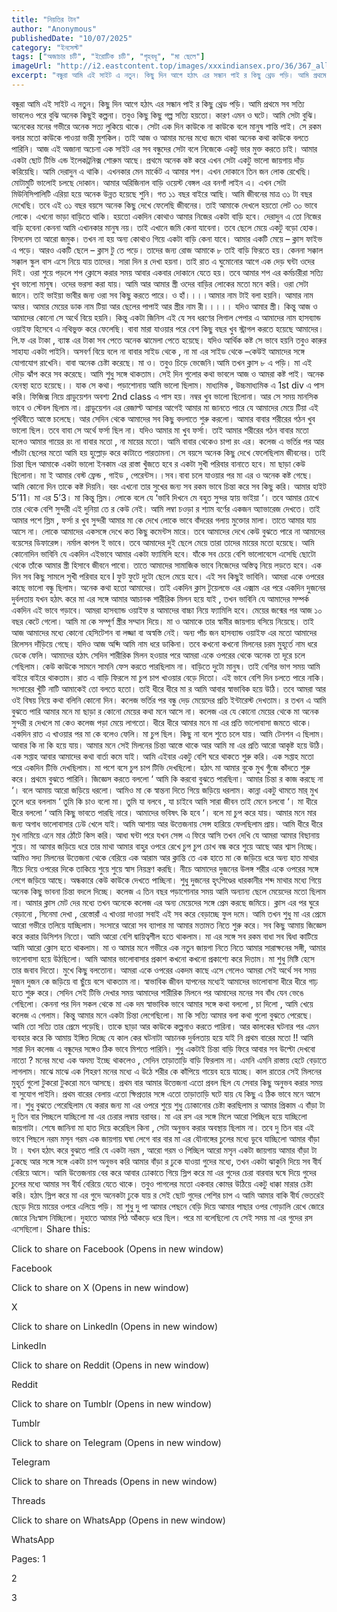 ```yaml
---
title: "নিয়তির টান"
author: "Anonymous"
publishedDate: "10/07/2025"
category: "ইনসেস্ট"
tags: ["অজাচার চটি", "ইরোটিক চটি", "গৃহবধূ", "মা ছেলে"]
imageUrl: "http://i2.eastcontent.top/images/xxxindiansex.pro/36/367_all_and.jpg"
excerpt: "বন্ধুরা আমি এই সাইট এ নতুন। কিছু দিন আগে হঠাৎ এর সন্ধান পাই র কিছু থ্রেড পড়ি। আমি প্রথমে সব সত্যি ভাবলেও পরে বুঝি অনেক কিছুই কল্পনা। তবুও কিছু কিছু গল্প সত্যি হয়তো। কারণ এমন ও ঘটে। আমি সেটা বুঝি। অন..."
---
```


বন্ধুরা আমি এই সাইট এ নতুন। কিছু দিন আগে হঠাৎ এর সন্ধান পাই র কিছু থ্রেড পড়ি। আমি প্রথমে সব সত্যি ভাবলেও পরে বুঝি অনেক কিছুই কল্পনা। তবুও কিছু কিছু গল্প সত্যি হয়তো। কারণ এমন ও ঘটে। আমি সেটা বুঝি। অনেকের মনের গভীরে অনেক সত্য লুকিয়ে থাকে। সেটা এক দিন কাউকে না কাউকে বলে মানুষ শান্তি পাই। সে রকম বলার মতো কাউকে পাওয়া ভারী মুশকিল। তাই আজ ও আমার মনের মধ্যে জমে থাকা অনেক কথা কাউকে বলতে পারিনি। আজ এই অজানা অচেনা এক সাইট এর সব বন্ধুদের সেটা বলে নিজেকে একটু ভার মুক্ত করতে চাই।
আমার একটা ছোট টিভি এন্ড ইলেকট্রনিক্স শোরুম আছে। প্রথমে অনেক কষ্ট করে এখন সেটা একটু ভালো জায়গায় দাঁড় করিয়েছি। আমি দেরাদুন এ থাকি। এখনকার মেন মার্কেট এ আমার শপ। এখন দোকানে তিন জন লোক রেখেছি। মোটামুটি ভালোই চলছে দোকান।
আমার অরিজিনাল বাড়ি ওয়েস্ট বেঙ্গল এর বনগাঁ লাইন এ। এখন সেটা মিউনিসিপালিটি এরিয়া হয়ে অনেক উন্নত হয়েছে শুনি। গত ১১ বছর বাইরে আছি। আমি জীবনের মাত্র ৩১ টা বছর দেখেছি। তবে এই ৩১ বছর বয়সে অনেক কিছু দেখে ফেলেছি জীবনের। তাই আমাকে দেখলে হয়তো লেট ৩০ ভাবে লোকে। এখনো ভাড়া বাড়িতে থাকি। হয়তো একদিন কোথাও আমার নিজের একটা বাড়ি হবে। দেরাদুন এ তো নিজের বাড়ি হবেনা কেননা আমি এখানকার মানুষ নয়। তাই এখানে জমি কেনা যাবেনা। তবে ছেলে মেয়ে একটু বড়ো হোক। বিসনেস তা আরো জমুক। তখন না হয় অন্য কোথাও গিয়ে একটা বাড়ি কেনা যাবে। আমার একটি মেয়ে – ক্লাস ফাইভ এ পড়ে। আরও একটি ছেলে – ক্লাস টু তে পড়ে। তাদের জন্য রোজ আমাকে ৮ তাই বাড়ি ফিরতে হয়। কেননা সক্কাল সক্কাল স্কুল বাস এসে নিয়ে যায় তাদের। সারা দিন র দেখা হয়না। তাই রাত এ ঘুমোনোর আগে এক দেড় ঘন্টা ওদের দিই। ওরা শুয়ে পড়লে শপ ক্লোসে করার সময় আবার একবার দোকানে যেতে হয়। তবে আমার শপ এর কর্মচারীরা সত্যি খুব ভালো মানুষ। ওদের ভরসা করা যায়। আমি আর আমার স্ত্রী ওদের বাড়ির লোকের মতো মনে করি। ওরা সেটা জানে। তাই ভাইয়া ভাবীর জন্য ওরা সব কিছু করতে পারে।
ও হাঁ।।।।আমার নাম টাই বলা হয়নি। আমার নাম অমর। আমার মেয়ের ডাক নাম টিয়া আর ছেলের পাপাই আর স্ত্রীর নাম রী।।।।।
যদিও আমার স্ত্রী। কিন্তু আজ ও আমাদের কোনো সে অর্থে বিয়ে হয়নি। কিন্তু একটা জিনিস এই যে সব ধরণের লিগাল পেপার এ আমাদের নাম হাসব্যান্ড ওয়াইফ হিসেবে এ নথিভুক্ত করে ফেলেছি। বাবা মারা যাওয়ার পরে বেশ কিছু বছর খুব স্ট্রাগল করতে হয়েছে আমাদের। পি.ফ এর টাকা , ব্যাঙ্ক এর টাকা সব পেতে অনেক ঝামেলা পেতে হয়েছে। যদিও আর্থিক কষ্ট সে ভাবে হয়নি তবুও কারুর সাহায্য একটা পাইনি। অসবর্ণ বিয়ে বলে না বাবার সাইড থেকে , না মা এর সাইড থেকে –কেউই আমাদের সঙ্গে যোগাযোগ রাখেনি। বাবা অনেক চেষ্টা করেছে। মা ও। তবুও চিড়ে ভেজেনি।আমি তখন ক্লাস ৮ এ পড়ি। মা এই দৌড় ঝাঁপ করে সব করেছে। আমি শুধু সঙ্গে থাকতাম। সেই দিন গুলোর কথা ভাবলে আজ ও আমরা কষ্ট পাই। অনেক হেনস্থা হতে হয়েছে।। যাক সে কথা। পড়াশোনায় আমি ভালো ছিলাম। মাধ্যমিক , উচ্চমাধ্যমিক এ 1st div এ পাস করি। ফিজিক্স নিয়ে গ্রাডুয়েশন অবশ্য 2nd class এ পাস হয়। নম্বর খুব ভালো ছিলোনা। আর সে সময় মানসিক ভাবে ও স্টেবল ছিলাম না। গ্রাডুয়েশন এর রেজাল্ট আসার আগেই আমার মা জানতে পারে যে আমাদের মেয়ে টিয়া এই পৃথিবীতে আস্তে চলেছে। আর সেদিন থেকে আমাদের সব কিছু বদলাতে শুরু করলো।
আমার বাবার শরীরের গঠন খুব ভালো ছিল। তবে বাবা সে অর্থে ফর্সা ছিল না। যদিও আমার মা খুব ফর্সা। তাই আমার শরীরের গঠন বাবার মতো হলেও আমার গায়ের রং না বাবার মতো , না মায়ের মতো। আমি বাবার থেকেও চাপা রং এর। কলেজ এ ভর্তির পর আর পাঁচটা ছেলের মতো আমি হয় হুল্লোড় করে কাটাতে পারতামনা। সে বয়সে অনেক কিছু দেখে ফেলেছিলাম জীবনের। তাই চিন্তা ছিল আমাকে একটা ভালো ইনকাম এর রাস্তা খুঁজতে হবে র একটা সুখী পরিবার বানাতে হবে। মা ছাড়া কেউ ছিলোনা। মা ই আমার বেস্ট ফ্রেন্ড , গাইড , পেরেন্টস।।সব।বাবা চলে যাওয়ার পর মা এর ও অনেক কষ্ট গেছে। আমি কোনো দিন তাকে কষ্ট দিয়নি। বরং এখনো তার সুখের জন্য সব রকম ভাবে চিন্তা করে সব কিছু করি।
আমার হাইট 5’11। মা এর 5’3। মা কিন্তু স্লিম। লোকে বলে যে ‘ভাবি দিখনে মে বহুত সুন্দর হ্যায় ভাইয়া ‘। তবে আমার চোখে তার থেকে বেশি সুন্দরী এই দুনিয়া তে র কেউ নেই। আমি লম্বা চওড়া র শ্যাম বর্ণের একজন অ্যাভারেজ দেখতে। তাই আমার পশে স্লিম , ফর্সা র খুব সুন্দরী আমার মা কে দেখে লোকে ভাবে বাঁদরের গলায় মুক্তোর মালা। তাতে আমার যায় আসে না। লোকে আমাদের একসঙ্গে দেখে কত কিছু কমেন্টস মারে। তবে আমাদের দেখে কেউ বুঝতে পারে না আমাদের বয়েসের ডিফারেন্স। নর্মাল কাপল ই ভাবে। তবে আমাদের দুই ছেলে মেয়ে তারা তাদের মায়ের মতো হয়েছে।
আমি কোনোদিন ভাবিনি যে একদিন এইভাবে আমার একটা ফ্যামিলি হবে। যাঁকে সব চেয়ে বেশি ভালোবেসে এসেছি ছোটো থেকে তাঁকে আমার স্ত্রী হিসাবে জীবনে পাবো। তাতে আমাদের সামাজিক ভাবে নিজেদের অস্তিত্ব নিয়ে লড়তে হবে। এক দিন সব কিছু সামলে সুখী পরিবার হবে l ফুট ফুটে দুটো ছেলে মেয়ে হবে। এই সব কিছুই ভাবিনি। আমরা একে ওপরের কাছে ভালো বন্ধু ছিলাম। অনেক কথা হতো আমাদের। তাই একদিন ক্লাস টুয়েলভে এর এক্সাম এর পরে একদিন দুজনের দুর্বলতায় যখন হঠাৎ করে মা এর সঙ্গে আমার আচানক শারীরিক মিলন হয়ে যাই , তখন ভাবিনি যে আমাদের সম্পর্ক একদিন এই ভাবে গড়াবে। আমরা হাসব্যান্ড ওয়াইফ র আমাদের বাচ্চা নিয়ে ফ্যামিলি হবে। মেয়ের জন্মের পর আজ ১০ বছর কেটে গেলো। আমি মা কে সম্পূর্ণ স্ত্রীর সম্মান দিয়ে। মা ও আমাকে তার স্বামীর জায়গায় বসিয়ে নিয়েছে। তাই আজ আমাদের মধ্যে কোনো হেসিটেশন বা লজ্জা বা অস্বস্তি নেই। অন্য পাঁচ জন হাসব্যান্ড ওয়াইফ এর মতো আমাদের রিলেসন দাঁড়িয়ে গেছে। যদিও আজ অব্দি আমি নাম ধরে ডাকিনা। তবে কখনো কখনো মিলনের চরম মুহূর্তে নাম ধরে ডেকে ফেলি।
আমাদের হঠাৎ সেদিন শারীরিক মিলন হওয়ার পরে আমরা একে ওপরের থেকে অনেক তা দূরে চলে গেছিলাম। কেউ কাউকে সামনে সামনি ফেস করতে পারছিলাম না। বাড়িতে দুটো মানুষ। তাই বেশির ভাগ সময় আমি বাইরে বাইরে থাকতাম। রাত এ বাড়ি ফিরলে মা চুপ চাপ খাওয়ার বেড়ে দিতো। এই ভাবে বেশি দিন চলতে পারে নাকি। সংসারের খুঁটি নাটি আমাকেই তো বলতে হতো। তাই ধীরে ধীরে মা র আমি আবার স্বাভাবিক হয়ে উঠি। তবে আমরা আর ওই বিষয় নিয়ে কথা বলিনি কোনো দিন। কলেজ ভর্তির পর বন্ধু দেড় মেয়েদের প্রতি ইন্টারেস্ট দেখতাম। র তখন এ আমি বুঝতে পারি আমার মনে মা ছাড়া র কোনো মেয়ের কথা মনে আসে না। কলেজ এর যে কোনো মেয়ের থেকে মা অনেক সুন্দরী র দেখলে মা কেও কলেজ পড়া মেয়ে লাগতো। ধীরে ধীরে আমার মনে মা এর প্রতি ভালোবাসা জমতে থাকে। একদিন রাত এ খাওয়ার পর মা কে বলেও ফেলি। মা চুপ ছিল। কিছু না বলে শুতে চলে যায়। আমি টেনশন এ ছিলাম। আবার কি না কি হয়ে যায়। আমার মনে সেই মিলনের চিন্তা আস্তে থাকে আর আমি মা এর প্রতি আরো আকৃষ্ট হয়ে উঠি। এক সপ্তাহ আবার আমাদের কথা বার্তা কমে যাই। আমি এইবার একটু বেশি ঘরে থাকতে শুরু করি। এক সপ্তাহ মতো পরে একদিন টিভি দেখছিলাম। মা পশে বসে চুপ চাপ টিভি দেখছিলো। হঠাৎ মা আমার বুকে মুখ গুঁজে কাঁদতে শুরু করে। প্রথমে বুঝতে পারিনি। জিজ্ঞেস করতে বললো ‘ আমি কি করবো বুঝতে পারছিনা। আমার চিন্তা র কাজ করছে না ‘। বলে আমায় আরো জড়িয়ে ধরলো। আমিও মা কে স্বান্তনা দিতে গিয়ে জড়িয়ে ধরলাম। কান্না একটু থামতে মার্ মুখ তুলে ধরে বললাম ‘ তুমি কি চাও বলো মা। তুমি যা বলবে , যা চাইবে আমি সারা জীবন তাই মেনে চলবো ‘। মা ধীরে ধীরে বললো ‘ আমি কিছু ভাবতে পারছি নারে। আমাদের ভবিষৎ কি হবে ‘। বলে মা চুপ করে যায়। আমার মনে মার জন্য অগাধ ভালোবাসার ঢেউ খেলে যাই। আমি আশায় আর উত্তেজনায় সেন্স হারিয়ে ফেলছিলাম প্রায়। আমি ধীরে ধীরে মুখ নামিয়ে এনে মার ঠোঁটে কিস করি। আধা ঘন্টা পরে যখন সেন্স এ ফিরে আসি তখন দেখি যে আমরা আমার বিছানায় শুয়ে। মা আমার জড়িয়ে ধরে তার মাথা আমার বাহুর ওপরে রেখে চুপ চুপ চোখ বন্ধ করে শুয়ে আছে আর শ্বাস নিচ্ছে। আমিও সদ্য মিলনের উত্তেজনা থেকে বেরিয়ে এক আরাম আর ক্লান্তি তে এক হাতে মা কে জড়িয়ে ধরে অন্য হাত মাথার নীচে দিয়ে ওপরের দিকে তাকিয়ে শুয়ে শুয়ে স্বাস নিয়ন্ত্রণ করছি। নীচে আমাদের দুজনের উলঙ্গ শরীর একে ওপরের সঙ্গে লেগে জড়িয়ে আছে। অন্ধকারে কেউ কাউকে দেখতে পাচ্ছিনা। শুধু দুজনের হৃৎপিণ্ডের ধারকানীর শব্দ মাথার মধ্যে গিয়ে অনেক কিছু ভাবনা চিন্তা বদলে দিচ্ছে।
কলেজ এ তিন বছর পড়াশোনার সময় আমি অন্যান্য ছেলে মেয়েদের মতো ছিলাম না। আমার ক্লাস মেট দের মধ্যে তখন অনেকে কলেজ এর অন্য মেয়েদের সঙ্গে প্রেম করছে জমিয়ে। ক্লাস এর পর ঘুরে বেড়ানো , সিনেমা দেখা , রেস্তোরাঁ এ খাওয়া দাওয়া সবাই এই সব করে বেড়াচ্ছে ফুল দমে। আমি তখন শুধু মা এর প্রেমে আরো গভীরে তলিয়ে যাচ্ছিলাম।
সংসারে আরো সব ব্যাপার মা আমার মতামত নিতে শুরু করে। সব কিছু আমায় জিজ্ঞেস করে করার ডিসিশন নিতো। আমি আরো বেশি দ্বায়িত্বশীল হতে থাকলাম। মা এর সঙ্গে সব রকম বাধা সব দ্বিধা কাটিয়ে আমি আরো ক্লোস হতে থাকলাম। মা ও আমার মনে গভীরে এক নতুন জায়গা নিতে নিতে আমার সারাক্ষনের সঙ্গী, আমার ভালোবাসা হয়ে উঠছিলো।
আমি আমার ভালোবাসার প্রকাশ কখনো কখনো প্রকাশ্যে করে দিতাম। মা শুধু মিষ্টি হেসে তার জবাব দিতো। মুখে কিছু বলতোনা। আমরা একে ওপরের একদম কাছে এসে গেলেও আমরা সেই অর্থে সব সময় দুজন দুজন কে জড়িয়ে বা ছুঁয়ে বসে থাকতাম না। স্বাভাবিক জীবন যাপনের মধ্যেই আমাদের ভালোবাসা ধীরে ধীরে গাঢ় হতে শুরু করে।
সেদিন সেই টিভি দেখার সময় আমাদের শারীরিক মিলনে পর আমাদের মনের সব বাঁধ যেন ভেঙে গেছিলো। কেননা পর দিন সকল থেকে মা এক দম স্বাভাবিক ভাবে আমার সঙ্গে কথা বললো , চা দিলো , আমি খেয়ে কলেজ এ গেলাম। কিন্তু আমার মনে একটা চিন্তা লেগেছিলো। মা কি সত্যি আমার বলা কথা গুলো বুঝতে পেরেছে। আমি তো সত্যি তার প্রেমে পড়েছি। তাকে ছাড়া আর কাউকে কল্পনাও করতে পারিনা। আর কালকের ঘটনার পর এমন ব্যবহার করে কি আমায় ইঙ্গিত দিচ্ছে যে কাল কের ঘটনাটা আচানক দুর্বলতায় হয়ে যাই নি প্রথম বারের মতো !! আমি সারা দিন কলেজ এ বন্ধুদের সঙ্গেও ঠিক ভাবে মিশতে পারিনি। শুধু একটাই চিন্তা বাড়ি ফিরে আবার সব উল্টো দেখবো নাতো ?
মনের মধ্যে এক অদম্য ইচ্ছে থাকলেও , সেদিন তাড়াতাড়ি বাড়ি ফিরলাম না। এমনি এমনি রাস্তায় হেটে বেড়াতে লাগলাম। মাঝে মাঝে এক শিহরণ মনের মধ্যে এ উঠে শরীর কে কাঁপিয়ে গায়েব হয়ে যাচ্ছে। কাল রাতের সেই মিলনের মুহূর্ত গুলো টুকরো টুকরো মনে আসছে। প্রথম বার আমার উত্তেজনা এতো প্রবল ছিল যে সেবার কিছু অনুভব করার সময় বা সুযোগ পাইনি। প্রথম বারের বেলায় এতো ক্ষিপ্রতার সঙ্গে এতো তাড়াতাড়ি ঘটে যায় যে কিছু এ ঠিক ভাবে মনে আসে না। শুধু বুঝতে পেরেছিলাম যে করার জন্য মা এর ওপরে শুয়ে শুধু ঢোকানোর চেষ্টা করছিলাম র আমার প্রিকাম এ বাঁড়া টা দু তিন বার পিচ্ছলে যাচ্ছিলো মা এর চেরার লম্বায় বরাবর। মা এর রস এর সঙ্গে মিলে আরো পিচ্ছিল হয়ে যাচ্ছিলো জায়গাটা। শেষে জানিনা মা হাত দিয়ে করেছিল কিনা , সেটা অনুভব করার অবস্থায় ছিলাম না। তবে দু তিন বার এই ভাবে পিছলে নরম মসৃন গরম এক জায়গায় ঘষা লেগে বার বার মা এর যৌনাঙ্গের চুলের মধ্যে ডুবে যাচ্ছিলো আমার বাঁড়া টা । যখন হঠাৎ করে বুঝতে পারি যে একটা নরম , আরো গরম ও পিচ্ছিল আরো মসৃন একটা জায়গায় আমার বাঁড়া টা ঢুকছে আর সঙ্গে সঙ্গে একটা চাপ অনুভব করি আমার বাঁড়া র ঢুকে যাওয়া গুদের মধ্যে, তখন একটা ঝাকুনি দিয়ে সব বীর্য বেরিয়ে আসে। আমি উত্তেজনায় বের করে আবার ঢোকাতে গিয়ে স্লিপ করে মা এর গুদের চেরা বারবার ঘষে দিয়ে গুদের চুলের মধ্যে আমার সব বীর্য বেরিয়ে যেতে থাকে।
তবুও পাগলের মতো একবার কোমর উঠিয়ে একটু ধাক্কা মারার চেষ্টা করি। হঠাৎ স্লিপ করে মা এর গুদে অনেকটা ঢুকে যায় র সেই ছোট গুদের পেশির চাপ এ আমি আমার বাকি বীর্য ভেতরেই ছেড়ে দিয়ে মায়ের ওপরে এলিয়ে পড়ি। মা শুধু দু পা আমার পেছনে বেড়ি দিয়ে আমার পাছার ওপর গোড়ালি রেখে জোরে জোরে নিঃস্বাস নিচ্ছিলো। দুহাতে আমার পিঠ আঁকড়ে ধরে ছিল। পরে মা বলেছিলো যে সেই সময় মা এর গুদের রস এসেছিলো।
Share this:


Click to share on Facebook (Opens in new window)


Facebook




Click to share on X (Opens in new window)


X




Click to share on LinkedIn (Opens in new window)


LinkedIn




Click to share on Reddit (Opens in new window)


Reddit




Click to share on Tumblr (Opens in new window)


Tumblr




Click to share on Telegram (Opens in new window)


Telegram




Click to share on Threads (Opens in new window)


Threads




Click to share on WhatsApp (Opens in new window)


WhatsApp


Pages: 
1
 
2
 
3
